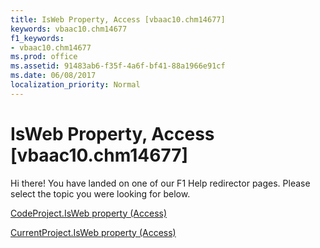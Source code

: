 ```yaml
---
title: IsWeb Property, Access [vbaac10.chm14677]
keywords: vbaac10.chm14677
f1_keywords:
- vbaac10.chm14677
ms.prod: office
ms.assetid: 91483ab6-f35f-4a6f-bf41-88a1966e91cf
ms.date: 06/08/2017
localization_priority: Normal
---
```



# IsWeb Property, Access [vbaac10.chm14677]

Hi there! You have landed on one of our F1 Help redirector pages. Please select the topic you were looking for below.

[CodeProject.IsWeb property (Access)](http://msdn.microsoft.com/library/6591c95c-db86-95f0-24b5-5da5f4823a22%28Office.15%29.aspx)

[CurrentProject.IsWeb property (Access)](http://msdn.microsoft.com/library/dbcd7b51-75d1-54c7-9c49-7b1ea403c4d9%28Office.15%29.aspx)


